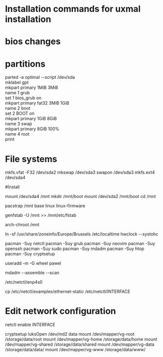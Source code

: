 # Installation commands for uxmal installation

# bios changes

# partitions
 
parted -a optimal --script /dev/sda \
    mklabel gpt \
    mkpart primary 1MiB 3MiB \
    name 1 grub \
    set 1 bios_grub on \
    mkpart primary fat32 3MiB 1GiB \
    name 2 boot \
    set 2 BOOT on \
    mkpart primary 1GiB 8GiB \
    name 3 swap\
    mkpart primary 8GiB 100% \
    name 4 root \
    print


# File systems

mkfs.vfat -F32 /dev/sda2
mkswap /dev/sda3
swapon /dev/sda3
mkfs.ext4 /dev/sda4

#Install

mount /dev/sda4 /mnt
mkdir /mnt/boot
mount /dev/sda2 /mnt/boot
cd /mnt

pacstrap /mnt base linux linux-firmware

genfstab -U /mnt >> /mnt/etc/fstab

arch-chroot /mnt

ln -sf /usr/share/zoneinfo/Europe/Brussels /etc/localtime
hwclock --systohc

pacman -Suy netctl
pacman -Suy grub
pacman -Suy neovim
pacman -Suy openssh
pacman -Suy sudo
pacman -Suy mdadm
pacman -Suy htop
pacman -Suy cryptsetup

useradd -m -G wheel pawel

mdadm --assemble --scan

/etc/netctl/enp4s0

cp /etc/netctl/examples/ethernet-static /etc/netctl/INTERFACE
# Edit network configuration
netctl enable INTERFACE



cryptsetup luksOpen /dev/md2 data
mount /dev/mapper/vg-root /storage/data/root
mount /dev/mapper/vg-home /storage/data/home
mount /dev/mapper/vg-shared /storage/data/shared
mount /dev/mapper/vg-data /storage/data/data/
mount /dev/mapper/vg-www /storage/data/www/

